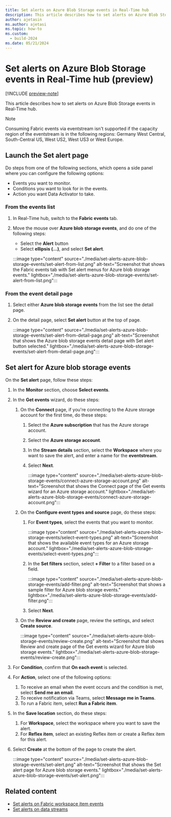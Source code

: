 ```yaml
---
title: Set alerts on Azure Blob Storage events in Real-Time hub
description: This article describes how to set alerts on Azure Blob Storage events in Real-Time hub.
author: ajetasin
ms.author: ajetasi
ms.topic: how-to
ms.custom:
  - build-2024
ms.date: 05/21/2024
---
```


# Set alerts on Azure Blob Storage events in Real-Time hub (preview)
[!INCLUDE [preview-note](./includes/preview-note.md)]

This article describes how to set alerts on Azure Blob Storage events in Real-Time hub.



> [!NOTE]
> Consuming Fabric events via eventstream isn't supported if the capacity region of the eventstream is in the following regions: Germany West Central, South-Central US, West US2, West US3 or West Europe. 

## Launch the Set alert page 

Do steps from one of the following sections, which opens a side panel where you can configure the following options:

- Events you want to monitor.
- Conditions you want to look for in the events.
- Action you want Data Activator to take. 

### From the events list

1. In Real-Time hub, switch to the **Fabric events** tab. 
1. Move the mouse over **Azure blob storage events**, and do one of the following steps: 
    - Select the **Alert** button 
    - Select **ellipsis (...)**, and select **Set alert**.
    
    :::image type="content" source="./media/set-alerts-azure-blob-storage-events/set-alert-from-list.png" alt-text="Screenshot that shows the Fabric events tab with Set alert menus for Azure blob storage events." lightbox="./media/set-alerts-azure-blob-storage-events/set-alert-from-list.png":::

### From the event detail page

1. Select either **Azure blob storage events** from the list see the detail page. 
1. On the detail page, select **Set alert** button at the top of page. 

    :::image type="content" source="./media/set-alerts-azure-blob-storage-events/set-alert-from-detail-page.png" alt-text="Screenshot that shows the Azure blob storage events detail page with Set alert button selected." lightbox="./media/set-alerts-azure-blob-storage-events/set-alert-from-detail-page.png":::

## Set alert for Azure blob storage events

On the **Set alert** page, follow these steps:

1. In the **Monitor** section, choose **Select events**.
1. In the **Get events** wizard, do these steps:
    1. On the **Connect** page, if you're connecting to the Azure storage account for the first time, do these steps: 
        1. Select the **Azure subscription** that has the Azure storage account.
        1. Select the **Azure storage account**.
        1. In the **Stream details** section, select the **Workspace** where you want to save the alert, and enter a name for the **eventstream**.
        1. Select **Next**.
        
            :::image type="content" source="./media/set-alerts-azure-blob-storage-events/connect-azure-storage-account.png" alt-text="Screenshot that shows the Connect page of the Get events wizard for an Azure storage account." lightbox="./media/set-alerts-azure-blob-storage-events/connect-azure-storage-account.png":::
    1. On the **Configure event types and source** page, do these steps:
        1. For **Event types**, select the events that you want to monitor.

            :::image type="content" source="./media/set-alerts-azure-blob-storage-events/select-event-types.png" alt-text="Screenshot that shows the available event types for an Azure storage account." lightbox="./media/set-alerts-azure-blob-storage-events/select-event-types.png":::        
        1. In the **Set filters** section, select **+ Filter** to a filter based on a field.
        
            :::image type="content" source="./media/set-alerts-azure-blob-storage-events/add-filter.png" alt-text="Screenshot that shows a sample filter for Azure blob storage events." lightbox="./media/set-alerts-azure-blob-storage-events/add-filter.png":::        
        1. Select **Next**. 
    1. On the **Review and create** page, review the settings, and select **Create source**. 
    
        :::image type="content" source="./media/set-alerts-azure-blob-storage-events/review-create.png" alt-text="Screenshot that shows Review and create page of the Get events wizard for Azure blob storage events." lightbox="./media/set-alerts-azure-blob-storage-events/review-create.png":::                
1. For **Condition**, confirm that **On each event** is selected. 
1. For **Action**, select one of the following options:
    1. To receive an email when the event occurs and the condition is met, select **Send me an email**. 
    1. To receive notification via Teams, select **Message me in Teams**.
    1. To run a Fabric item, select **Run a Fabric item**. 
1. In the **Save location** section, do these steps: 
    1. For **Workspace**, select the workspace where you want to save the alert. 
    1. For **Reflex item**, select an existing Reflex item or create a Reflex item for this alert. 
1. Select **Create** at the bottom of the page to create the alert. 

    :::image type="content" source="./media/set-alerts-azure-blob-storage-events/set-alert.png" alt-text="Screenshot that shows the Set alert page for Azure blob storage events." lightbox="./media/set-alerts-azure-blob-storage-events/set-alert.png":::                

## Related content

- [Set alerts on Fabric workspace item events](set-alerts-fabric-workspace-item-events.md)
- [Set alerts on data streams](set-alerts-data-streams.md)
